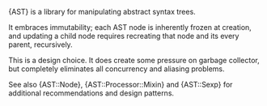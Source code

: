 {AST} is a library for manipulating abstract syntax trees.

It embraces immutability; each AST node is inherently frozen at
creation, and updating a child node requires recreating that node
and its every parent, recursively.

This is a design choice. It does create some pressure on
garbage collector, but completely eliminates all concurrency
and aliasing problems.

See also {AST::Node}, {AST::Processor::Mixin} and {AST::Sexp} for
additional recommendations and design patterns.